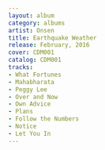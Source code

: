 ```yaml
---
layout: album
category: albums
artist: Onsen
title: Earthquake Weather
release: February, 2016
cover: CDM001
catalog: CDM001
tracks:
- What Fortunes
- Mahabharata
- Peggy Lee
- Over and Now
- Own Advice
- Plans
- Follow the Numbers
- Notice
- Let You In
---
```

